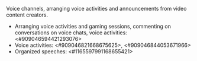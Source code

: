 Voice channels, arranging voice activities and announcements from video content creators.
- Arranging voice activities and gaming sessions, commenting on conversations on voice chats, voice activities: <#909046594421293076>
- Voice activities: <#909046821668675625>, <#909046844053671966>
- Organized speeches: <#1165597991168655421>
